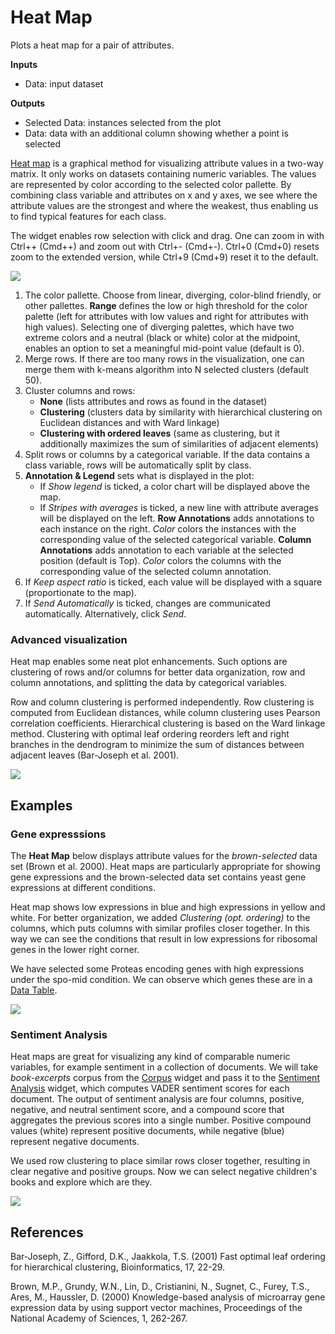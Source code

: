 Heat Map
========

Plots a heat map for a pair of attributes.

**Inputs**

- Data: input dataset

**Outputs**

- Selected Data: instances selected from the plot
- Data: data with an additional column showing whether a point is selected

[Heat map](https://en.wikipedia.org/wiki/Heat_map) is a graphical method for visualizing attribute values in a two-way matrix. It only works on datasets containing numeric variables. The values are represented by color according to the selected color pallette. By combining class variable and attributes on x and y axes, we see where the attribute values are the strongest and where the weakest, thus enabling us to find typical features for each class.

The widget enables row selection with click and drag. One can zoom in with Ctrl++ (Cmd++) and zoom out with Ctrl+- (Cmd+-). Ctrl+0 (Cmd+0) resets zoom to the extended version, while Ctrl+9 (Cmd+9) reset it to the default.

![](images/HeatMap-stamped.png)

1. The color pallette. Choose from linear, diverging, color-blind friendly, or other pallettes. **Range** defines the low or high threshold for the color palette (left for attributes with low values and right for attributes with high values). Selecting one of diverging palettes, which have two extreme colors and a neutral (black or white) color at the midpoint, enables an option to set a meaningful mid-point value (default is 0).
2. Merge rows. If there are too many rows in the visualization, one can merge them with k-means algorithm into N selected clusters (default 50).
3. Cluster columns and rows:
   - **None** (lists attributes and rows as found in the dataset)
   - **Clustering** (clusters data by similarity with hierarchical clustering on Euclidean distances and with Ward linkage)
   - **Clustering with ordered leaves** (same as clustering, but it additionally maximizes the sum of similarities of adjacent elements)
4. Split rows or columns by a categorical variable. If the data contains a class variable, rows will be automatically split by class.
5. **Annotation & Legend** sets what is displayed in the plot:
   - If *Show legend* is ticked, a color chart will be displayed above the map.
   - If *Stripes with averages* is ticked, a new line with attribute averages will be displayed on the left.
   **Row Annotations** adds annotations to each instance on the right. *Color* colors the instances with the corresponding value of the selected categorical variable.
   **Column Annotations** adds annotation to each variable at the selected position (default is Top). *Color* colors the columns with the corresponding value of the selected column annotation.
6. If *Keep aspect ratio* is ticked, each value will be displayed with a square (proportionate to the map).
7. If *Send Automatically* is ticked, changes are communicated automatically. Alternatively, click *Send*.

### Advanced visualization

Heat map enables some neat plot enhancements. Such options are clustering of rows and/or columns for better data organization, row and column annotations, and splitting the data by categorical variables.

Row and column clustering is performed independently. Row clustering is computed from Euclidean distances, while column clustering uses Pearson correlation coefficients. Hierarchical clustering is based on the Ward linkage method. Clustering with optimal leaf ordering reorders left and right branches in the dendrogram to minimize the sum of distances between adjacent leaves (Bar-Joseph et al. 2001).

![](images/HeatMap-advanced.png)

Examples
--------

### Gene expresssions

The **Heat Map** below displays attribute values for the *brown-selected* data set (Brown et al. 2000). Heat maps are particularly appropriate for showing gene expressions and the brown-selected data set contains yeast gene expressions at different conditions.

Heat map shows low expressions in blue and high expressions in yellow and white. For better organization, we added *Clustering (opt. ordering)* to the columns, which puts columns with similar profiles closer together. In this way we can see the conditions that result in low expressions for ribosomal genes in the lower right corner.

We have selected some Proteas encoding genes with high expressions under the spo-mid condition. We can observe which genes these are in a [Data Table](../data/datatable.md).

![](images/HeatMap-Example1.png)

### Sentiment Analysis

Heat maps are great for visualizing any kind of comparable numeric variables, for example sentiment in a collection of documents. We will take *book-excerpts* corpus from the [Corpus](https://orangedatamining.com/widget-catalog/text-mining/corpus-widget/) widget and pass it to the [Sentiment Analysis](https://orangedatamining.com/widget-catalog/text-mining/sentimentanalysis/) widget, which computes VADER sentiment scores for each document. The output of sentiment analysis are four columns, positive, negative, and neutral sentiment score, and a compound score that aggregates the previous scores into a single number. Positive compound values (white) represent positive documents, while negative (blue) represent negative documents.

We used row clustering to place similar rows closer together, resulting in clear negative and positive groups. Now we can select negative children's books and explore which are they.

![](images/HeatMap-Example2.png)

References
----------

Bar-Joseph, Z., Gifford, D.K., Jaakkola, T.S. (2001) Fast optimal leaf ordering for hierarchical clustering, Bioinformatics, 17, 22-29.

Brown, M.P., Grundy, W.N., Lin, D., Cristianini, N., Sugnet, C., Furey, T.S., Ares, M., Haussler, D. (2000) Knowledge-based analysis of microarray gene expression data by using support vector machines, Proceedings of the National Academy of Sciences, 1, 262-267.
